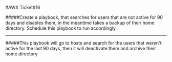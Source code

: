 #AWX Ticket#16

#####Create a playbook, that searches for users that are not active for 90 days and disables them, in the meantime takes a backup of their home directory. Schedule this playbook to run accordingly

----------------------------------------------------------------------------------------------------------

#####This playbook will go to hosts and search for the users that weren't active for the last 90 days, then it will deactivate them and archive their home directory